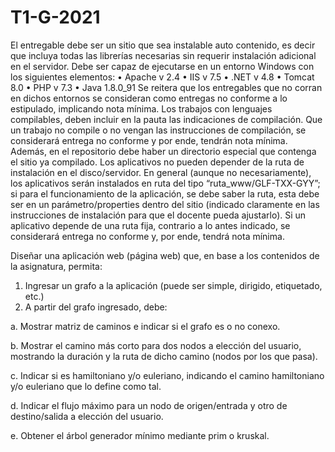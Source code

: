 # T1-G-2021
El entregable debe ser un sitio que sea instalable auto contenido, es decir que incluya todas las
librerías necesarias sin requerir instalación adicional en el servidor. Debe ser capaz de ejecutarse en un
entorno Windows con los siguientes elementos:
• Apache v 2.4
• IIS v 7.5
• .NET v 4.8
• Tomcat 8.0
• PHP v 7.3
• Java 1.8.0_91
Se reitera que los entregables que no corran en dichos entornos se consideran como entregas no conforme a
lo estipulado, implicando nota mínima. Los trabajos con lenguajes compilables, deben incluir en la pauta las
indicaciones de compilación. Que un trabajo no compile o no vengan las instrucciones de compilación, se
considerará entrega no conforme y por ende, tendrán nota mínima. Además, en el repositorio debe haber un
directorio especial que contenga el sitio ya compilado.
Los aplicativos no pueden depender de la ruta de instalación en el disco/servidor. En general (aunque no
necesariamente), los aplicativos serán instalados en ruta del tipo “ruta_www/GLF-TXX-GYY”; si para el
funcionamiento de la aplicación, se debe saber la ruta, esta debe ser en un parámetro/properties dentro del
sitio (indicado claramente en las instrucciones de instalación para que el docente pueda ajustarlo). Si un
aplicativo depende de una ruta fija, contrario a lo antes indicado, se considerará entrega no conforme y, por
ende, tendrá nota mínima.

Diseñar una aplicación web (página web) que, en base a los contenidos de la asignatura, permita:
1. Ingresar un grafo a la aplicación (puede ser simple, dirigido, etiquetado, etc.)
2. A partir del grafo ingresado, debe:


a. Mostrar matriz de caminos e indicar si el grafo es o no conexo.

b. Mostrar el camino más corto para dos nodos a elección del usuario, mostrando la duración
y la ruta de dicho camino (nodos por los que pasa).

c. Indicar si es hamiltoniano y/o euleriano, indicando el camino hamiltoniano y/o euleriano
que lo define como tal.

d. Indicar el flujo máximo para un nodo de origen/entrada y otro de destino/salida a elección
del usuario.

e. Obtener el árbol generador mínimo mediante prim o kruskal.
